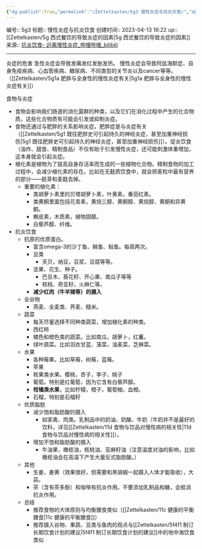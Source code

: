 ```yaml
---
{"dg-publish":true,"permalink":"/Zettelkasten/5g3 慢性炎症与抗炎饮食/","dgPassFrontmatter":true}
---
```


编号:: 5g3
标题:: 慢性炎症与抗炎饮食
创建时间:: 2023-04-13 16:22
up:: [[Zettelkasten/5g 西式餐饮的导致炎症的因素\|5g 西式餐饮的导致炎症的因素]]
来源:: [抗炎饮食- 远离慢性炎症_哔哩哔哩_bilibili](https://www.bilibili.com/video/BV1ix4y1w7HL/?spm_id_from=333.999.0.0)

---
炎症的危害
急性炎症会导致发痛发红发胀发热。
慢性炎症会导致阿兹海默症、自身免疫疾病、心血管疾病、糖尿病、不同类型的关节炎以及cancer等等。（[[Zettelkasten/5g1a 肥胖与全身性的慢性炎症有关\|5g1a 肥胖与全身性的慢性炎症有关]]）

食物与炎症
- 食物会影响我们肠道的消化菌群的种类，以及它们在消化过程中产生的化合物质。这些化合物质有可能会引发或抑制炎症。
- 食物还通过与肥胖的关系影响炎症。肥胖症是与炎症有关（[[Zettelkasten/5g1 既往肥胖史可引起持久的神经炎症，甚至加重神经损伤\|5g1 既往肥胖史可引起持久的神经炎症，甚至加重神经损伤]]）。促炎饮食（油炸、甜食、精制食品）不仅有助于引发慢性炎症，还可能刺激体重增加，这本身就会引起炎症。
- 植化素是植物为了提高自身存活率而生成的一些植物化合物。精制食物的加工过程中，会减少植化素的存在。比如在无麸质饮食中，就会把麦粒中最有营养的部分——胚芽和麦麸去掉。
	- 重要的植化素：
		- 类胡萝卜素里的贝塔胡萝卜素，叶黄素，番茄红素。
		- 类黄酮里面包括花青素，黄烷三醇、黄酮醇、黄烷醇、黄酮和异黄酮。
		- 槲皮素，木质素，植物固醇。
		- 白藜芦醇、纤维。
- 抗炎饮食
	- 抗原的优质蛋白。
		- 富含omega-3的沙丁鱼、鲱鱼、鲑鱼。每周两次。
		- 豆类
			- 天贝，纳豆，豆浆，豆腐等等。
		- 坚果、花生、种子。
			- 巴旦木、葵花籽、开心果、南瓜子等等
			- 核桃、奇亚籽，火麻仁等。
		- **减少红肉（牛羊猪等）的摄入**
	- 全谷物
		- 燕麦、全麦类、荞麦、糙米。
	- 蔬菜
		- 每天尽量选择不同种类蔬菜，增加植化素的种类。
		- 西红柿
		- 橘色和橙色类的蔬菜。比如南瓜，胡萝卜，红薯。
		- 绿叶蔬菜。比如羽衣甘蓝、菠菜，油麦菜，芝麻菜。
	- 水果
		- 各种莓果。比如草莓，树莓，蓝莓。
		- 苹果
		- 核果类水果。樱桃，杏子，李子、桃子
		- 葡萄。特别是红葡萄，因为它含有白藜芦醇。
		- **柑橘类水果**，比如柠檬，橙子，葡萄柚，血橙。
		- 石榴，特别是石榴籽
	- 优质脂肪
		- 减少饱和脂肪酸的摄入
			- 如家禽、肉类。乳制品中的奶油、奶酪、牛奶（牛奶并不是最好的饮料，详见[[Zettelkasten/11d 食物与饮品对慢性病的相关性\|11d 食物与饮品对慢性病的相关性]]）。
		- 增加不饱和脂肪酸的摄入
			- 牛油果，橄榄油，核桃油、亚麻籽油（注意温度对油的影响，比如橄榄油会在高温下产生大量反式脂肪酸。）
	- 其他
		- 生姜，姜黄（效果很好，但需要和黑胡椒一起摄入人体才能吸收），大蒜。
		- 茶（含有茶多酚）和咖啡有抗炎作用。不要添加乳制品和糖，会抵消抗炎作用。
	- 总结
		- 推荐食物的大体原则与均衡膳食类似（[[Zettelkasten/11c 健康的平衡膳食\|11c 健康的平衡膳食]]）
		- 推荐摄入谷物、果蔬、豆类与鱼肉的观点与[[Zettelkasten/5f4f1 制订长期饮食计划的建议\|5f4f1 制订长期饮食计划的建议]]中的地中海饮食类似